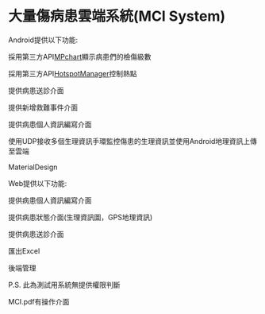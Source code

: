 # 大量傷病患雲端系統(MCI System)

Android提供以下功能:

採用第三方API[MPchart](https://github.com/PhilJay/MPAndroidChart)顯示病患們的檢傷級數
       
採用第三方API[HotspotManager](https://github.com/nickrussler/Android-Wifi-Hotspot-Manager-Class)控制熱點

提供病患送診介面
        
提供新增救難事件介面
        
提供病患個人資訊編寫介面
        
使用UDP接收多個生理資訊手環監控傷患的生理資訊並使用Android地理資訊上傳至雲端
        
MaterialDesign
        
Web提供以下功能:
           
提供病患個人資訊編寫介面
           
提供病患狀態介面(生理資訊圖，GPS地理資訊)
           
提供病患送診介面
             
匯出Excel
           
後端管理
           
           
P.S. 此為測試用系統無提供權限判斷

MCI.pdf有操作介面
           
           
               
               


